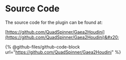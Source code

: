 # Source Code

The source code for the plugin can be found at:

[https://github.com/QuadSpinner/Gaea2Houdini](https://github.com/QuadSpinner/Gaea2Houdini)&#x20;

{% @github-files/github-code-block url="https://github.com/QuadSpinner/Gaea2Houdini" %}
